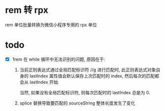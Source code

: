 # rem 转 rpx

rem 单位批量转换为微信小程序专用的 rpx 单位

# todo

- [x] 1rem 在 while 循环中无法识别的问题, 原因在于:

    1.  当前正则表达式通过全局匹配标识符 //g 进行匹配时, 此正则表达式对象自身的 lastIndex 属性值会默认保存上次匹配时的 index, 然后每次的匹配都会从 lastIndex 开始.
    
        当然, 如果没有全局匹配标识符, 则每次匹配时的 lastIndex 总是为 0.
        
    2.  splice 替换导致要匹配的 sourceString 整体长度发生了变化